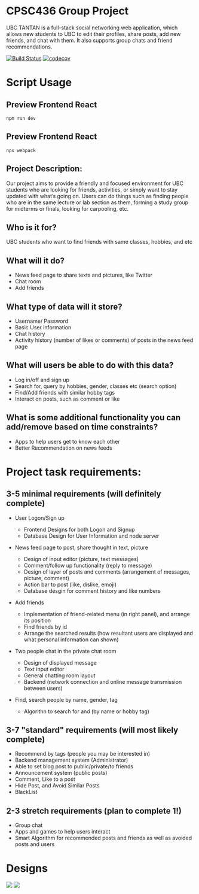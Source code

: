 # CPSC436 Group Project

UBC TANTAN is a full-stack social networking web application, which allows new students to UBC to edit their profiles, share posts, add new friends, and chat with them. It also supports group chats and friend recommendations.

[![Build Status](https://travis-ci.com/ZijiaZhang/CPSC436_Project.svg?branch=master)](https://travis-ci.com/ZijiaZhang/CPSC436_Project)
[![codecov](https://codecov.io/gh/ZijiaZhang/CPSC436_Project/branch/master/graph/badge.svg)](https://codecov.io/gh/ZijiaZhang/CPSC436_Project)

# Script Usage

## Preview Frontend React
```shell script 
npm run dev
```

## Preview Frontend React
```shell script 
npx webpack
```


## Project Description: 
Our project aims to provide a friendly and focused environment for UBC students who are looking for friends, activities, or simply want to stay updated with what’s going on. Users can do things such as finding people who are in the same lecture or lab section as them, forming a study group for midterms or finals, looking for carpooling, etc.

## Who is it for?
UBC students who want to find friends with same classes, hobbies, and etc

## What will it do? 
- News feed page to share texts and pictures, like Twitter
- Chat room
- Add friends

## What type of data will it store?
- Username/ Password
- Basic User information
- Chat history
- Activity history (number of likes or comments) of posts in the news feed page

## What will users be able to do with this data?
- Log in/off and sign up
- Search for, query by hobbies, gender, classes etc (search option)
- Find/Add friends with similar hobby tags
- Interact on posts, such as comment or like

## What is some additional functionality you can add/remove based on time constraints?
- Apps to help users get to know each other   
- Better Recommendation on news feeds
 
# Project task requirements:
## 3-5 minimal requirements (will definitely complete)
- User Logon/Sign up
    - Frontend Designs for both Logon and Signup
    - Database Design for User Information and node server

- News feed page to post, share thought in text, picture
   - Design of input editor (picture, text messages)
   - Comment/follow up functionality (reply to message)
   - Design of layer of posts and comments (arrangement of messages, picture, comment)
   - Action bar to post (like, dislike, emoji)
   - Database desgin for comment history and like numbers
- Add friends
   - Implementation of friend-related menu (in right panel), and arrange its position
   - Find friends by id
   - Arrange the searched results (how resultant users are displayed and what personal information can shown)
- Two people chat in the private chat room
   - Design of displayed message
   - Text input editor
   - General chatting room layout
   - Backend (network connection and online message transmission between users)
- Find, search people by name, gender, tag
  - Algorithn to search for and (by name or hobby tag)

## 3-7 "standard" requirements (will most likely complete)
- Recommend by tags (people you may be interested in)
- Backend management system (Administrator)
- Able to set blog post to public/private/to friends
- Announcement system (public posts)
- Comment, Like to a post
- Hide Post, and Avoid Similar Posts
- BlackList

## 2-3 stretch requirements (plan to complete 1!)
- Group chat
- Apps and games to help users interact
- Smart Algorithm for recommended posts and friends as well as avoided posts and users

# Designs
![](Docs/images/Project_layouts-1.png)
![](Docs/images/Project_layouts-2.png)
